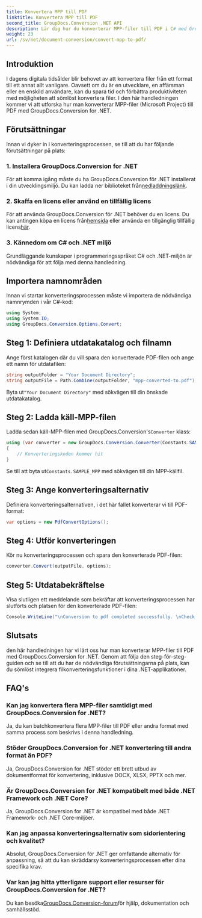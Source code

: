 ```yaml
---
title: Konvertera MPP till PDF
linktitle: Konvertera MPP till PDF
second_title: GroupDocs.Conversion .NET API
description: Lär dig hur du konverterar MPP-filer till PDF i C# med GroupDocs.Conversion för .NET. Följ denna steg-för-steg handledning för integrering i dina .NET-applikationer.
weight: 23
url: /sv/net/document-conversion/convert-mpp-to-pdf/
---
```

## Introduktion
I dagens digitala tidsålder blir behovet av att konvertera filer från ett format till ett annat allt vanligare. Oavsett om du är en utvecklare, en affärsman eller en enskild användare, kan du spara tid och förbättra produktiviteten med möjligheten att sömlöst konvertera filer. I den här handledningen kommer vi att utforska hur man konverterar MPP-filer (Microsoft Project) till PDF med GroupDocs.Conversion for .NET.
## Förutsättningar
Innan vi dyker in i konverteringsprocessen, se till att du har följande förutsättningar på plats:
### 1. Installera GroupDocs.Conversion for .NET
 För att komma igång måste du ha GroupDocs.Conversion för .NET installerat i din utvecklingsmiljö. Du kan ladda ner biblioteket från[nedladdningslänk](https://releases.groupdocs.com/conversion/net/).
### 2. Skaffa en licens eller använd en tillfällig licens
 För att använda GroupDocs.Conversion för .NET behöver du en licens. Du kan antingen köpa en licens från[hemsida](https://purchase.groupdocs.com/buy) eller använda en tillgänglig tillfällig licens[här](https://purchase.groupdocs.com/temporary-license/).
### 3. Kännedom om C# och .NET miljö
Grundläggande kunskaper i programmeringsspråket C# och .NET-miljön är nödvändiga för att följa med denna handledning.

## Importera namnområden
Innan vi startar konverteringsprocessen måste vi importera de nödvändiga namnrymden i vår C#-kod:
```csharp
using System;
using System.IO;
using GroupDocs.Conversion.Options.Convert;
```
## Steg 1: Definiera utdatakatalog och filnamn
Ange först katalogen där du vill spara den konverterade PDF-filen och ange ett namn för utdatafilen:
```csharp
string outputFolder = "Your Document Directory";
string outputFile = Path.Combine(outputFolder, "mpp-converted-to.pdf");
```
 Byta ut`"Your Document Directory"` med sökvägen till din önskade utdatakatalog.
## Steg 2: Ladda käll-MPP-filen
 Ladda sedan käll-MPP-filen med GroupDocs.Conversion's`Converter` klass:
```csharp
using (var converter = new GroupDocs.Conversion.Converter(Constants.SAMPLE_MPP))
{
    // Konverteringskoden kommer hit
}
```
Se till att byta ut`Constants.SAMPLE_MPP` med sökvägen till din MPP-källfil.
## Steg 3: Ange konverteringsalternativ
Definiera konverteringsalternativen, i det här fallet konverterar vi till PDF-format:
```csharp
var options = new PdfConvertOptions();
```
## Steg 4: Utför konverteringen
Kör nu konverteringsprocessen och spara den konverterade PDF-filen:
```csharp
converter.Convert(outputFile, options);
```
## Steg 5: Utdatabekräftelse
Visa slutligen ett meddelande som bekräftar att konverteringsprocessen har slutförts och platsen för den konverterade PDF-filen:
```csharp
Console.WriteLine("\nConversion to pdf completed successfully. \nCheck output in {0}", outputFolder);
```

## Slutsats
den här handledningen har vi lärt oss hur man konverterar MPP-filer till PDF med GroupDocs.Conversion for .NET. Genom att följa den steg-för-steg-guiden och se till att du har de nödvändiga förutsättningarna på plats, kan du sömlöst integrera filkonverteringsfunktioner i dina .NET-applikationer.
## FAQ's
### Kan jag konvertera flera MPP-filer samtidigt med GroupDocs.Conversion for .NET?
Ja, du kan batchkonvertera flera MPP-filer till PDF eller andra format med samma process som beskrivs i denna handledning.
### Stöder GroupDocs.Conversion for .NET konvertering till andra format än PDF?
Ja, GroupDocs.Conversion for .NET stöder ett brett utbud av dokumentformat för konvertering, inklusive DOCX, XLSX, PPTX och mer.
### Är GroupDocs.Conversion for .NET kompatibelt med både .NET Framework och .NET Core?
Ja, GroupDocs.Conversion for .NET är kompatibel med både .NET Framework- och .NET Core-miljöer.
### Kan jag anpassa konverteringsalternativ som sidorientering och kvalitet?
Absolut, GroupDocs.Conversion för .NET ger omfattande alternativ för anpassning, så att du kan skräddarsy konverteringsprocessen efter dina specifika krav.
### Var kan jag hitta ytterligare support eller resurser för GroupDocs.Conversion for .NET?
 Du kan besöka[GroupDocs.Conversion-forum](https://forum.groupdocs.com/c/conversion/11)för hjälp, dokumentation och samhällsstöd.